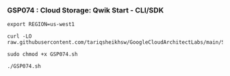 ### GSP074 :  Cloud Storage: Qwik Start - CLI/SDK 

```
export REGION=us-west1
```

```
curl -LO raw.githubusercontent.com/tariqsheikhsw/GoogleCloudArchitectLabs/main/Solutions/GSP074.sh

sudo chmod +x GSP074.sh

./GSP074.sh
```
